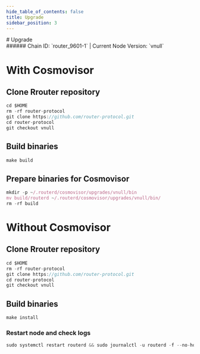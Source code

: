 ```yaml
---
hide_table_of_contents: false
title: Upgrade
sidebar_position: 3
---
```


<div class="h1-with-icon icon-router">
# Upgrade
</div>
###### Chain ID: `router_9601-1` | Current Node Version: `vnull`

# With Cosmovisor
## Clone Rrouter repository
```js
cd $HOME
rm -rf router-protocol
git clone https://github.com/router-protocol.git
cd router-protocol
git checkout vnull
 ```

## Build binaries
```js
make build
 ```

## Prepare binaries for Cosmovisor
```js
mkdir -p ~/.routerd/cosmovisor/upgrades/vnull/bin
mv build/routerd ~/.routerd/cosmovisor/upgrades/vnull/bin/
rm -rf build
```

# Without Cosmovisor
## Clone Rrouter repository
```js
cd $HOME
rm -rf router-protocol
git clone https://github.com/router-protocol.git
cd router-protocol
git checkout vnull
 ```

## Build binaries
```js
make install
 ```

### Restart node and check logs
```js
sudo systemctl restart routerd && sudo journalctl -u routerd -f --no-hostname -o cat
```